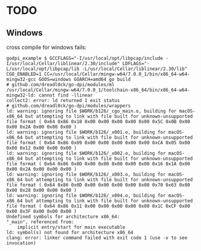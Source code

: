 # TODO

## Windows

cross compile for windows fails:

    godpi_example $ GCCFLAGS="-I/usr/local/opt/libpcap/include -I/usr/local/Cellar/liblinear/2.30/include" LDFLAGS="-L/usr/local/opt/libpcap/lib -L/usr/local/Cellar/liblinear/2.30/lib" CGO_ENABLED=1 CC=/usr/local/Cellar/mingw-w64/7.0.0_1/bin/x86_64-w64-mingw32-gcc GOOS=windows GOARCH=amd64 go build
    # github.com/dreadl0ck/go-dpi/modules/ml
    /usr/local/Cellar/mingw-w64/7.0.0_1/toolchain-x86_64/bin/x86_64-w64-mingw32-ld: cannot find -llinear
    collect2: error: ld returned 1 exit status
    # github.com/dreadl0ck/go-dpi/modules/wrappers
    ld: warning: ignoring file $WORK/b126/_cgo_main.o, building for macOS-x86_64 but attempting to link with file built for unknown-unsupported file format ( 0x64 0x86 0x10 0x00 0x00 0x00 0x00 0x00 0x5C 0x0B 0x00 0x00 0x2A 0x00 0x00 0x00 )
    ld: warning: ignoring file $WORK/b126/_x001.o, building for macOS-x86_64 but attempting to link with file built for unknown-unsupported file format ( 0x64 0x86 0x09 0x00 0x00 0x00 0x00 0x00 0xCA 0x05 0x00 0x00 0x12 0x00 0x00 0x00 )
    ld: warning: ignoring file $WORK/b126/_x002.o, building for macOS-x86_64 but attempting to link with file built for unknown-unsupported file format ( 0x64 0x86 0x0D 0x00 0x00 0x00 0x00 0x00 0x16 0x1A 0x00 0x00 0x2A 0x00 0x00 0x00 )
    ld: warning: ignoring file $WORK/b126/_x003.o, building for macOS-x86_64 but attempting to link with file built for unknown-unsupported file format ( 0x64 0x86 0x0D 0x00 0x00 0x00 0x00 0x00 0x70 0x63 0x00 0x00 0x28 0x00 0x00 0x00 )
    ld: warning: ignoring file $WORK/b126/_x004.o, building for macOS-x86_64 but attempting to link with file built for unknown-unsupported file format ( 0x64 0x86 0x11 0x00 0x00 0x00 0x00 0x00 0x1C 0xCF 0x00 0x00 0x3F 0x00 0x00 0x00 )
    Undefined symbols for architecture x86_64:
    "_main", referenced from:
        implicit entry/start for main executable
    ld: symbol(s) not found for architecture x86_64
    clang: error: linker command failed with exit code 1 (use -v to see invocation)